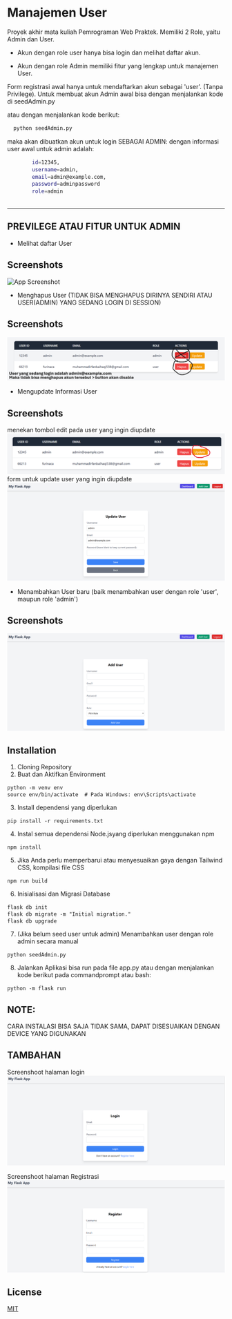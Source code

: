 
# Manajemen User

Proyek akhir mata kuliah Pemrograman Web Praktek.
Memiliki 2 Role, yaitu Admin dan User. 

- Akun dengan role user hanya bisa login dan melihat daftar akun.

- Akun dengan role Admin memiliki fitur yang lengkap untuk manajemen User.

Form registrasi awal hanya untuk mendaftarkan akun sebagai 'user'. (Tanpa Privilege). Untuk membuat akun Admin awal bisa dengan menjalankan kode di seedAdmin.py

atau dengan menjalankan kode berikut:
```bash
  python seedAdmin.py

```
maka akan dibuatkan akun untuk login SEBAGAI ADMIN:
dengan informasi user awal untuk admin adalah:

```bash
        id=12345,
        username=admin,
        email=admin@example.com,
        password=adminpassword
        role=admin
        
```

----
## PREVILEGE ATAU FITUR UNTUK ADMIN
- Melihat daftar User
## Screenshots

![App Screenshot](./screenshots/tampiluserinadmin.png)


- Menghapus User (TIDAK BISA MENGHAPUS DIRINYA SENDIRI ATAU USER(ADMIN) YANG SEDANG LOGIN DI SESSION)
## Screenshots

![App Screenshot](./screenshoots/deleteuser.png)


- Mengupdate Informasi User
## Screenshots
menekan tombol edit pada user yang ingin diupdate
![App Screenshot](./screenshoots/updateuser.png)
form untuk update user yang ingin diupdate
![App Screenshot](./screenshoots/updateuser2.png)

- Menambahkan User baru (baik menambahkan user dengan role 'user', maupun role 'admin')
## Screenshots

![App Screenshot](./screenshoots/adduser.png)





## Installation


1. Cloning Repository
2. Buat dan Aktifkan Environment

```
python -m venv env
source env/bin/activate  # Pada Windows: env\Scripts\activate

```

3. Install dependensi yang diperlukan 
```
pip install -r requirements.txt
```
4. Instal semua dependensi Node.jsyang diperlukan menggunakan npm
```
npm install
```
5. Jika Anda perlu memperbarui atau menyesuaikan gaya dengan Tailwind CSS, kompilasi file CSS
```
npm run build
```
6. Inisialisasi dan Migrasi Database
```
flask db init
flask db migrate -m "Initial migration."
flask db upgrade
```
7. (Jika belum seed user untuk admin) Menambahkan user dengan role admin secara manual
```
python seedAdmin.py
```
8. Jalankan Aplikasi
bisa run pada file app.py
atau dengan menjalankan kode berikut pada commandprompt atau bash:
```
python -m flask run
```

## NOTE:
CARA INSTALASI BISA SAJA TIDAK SAMA, DAPAT DISESUAIKAN DENGAN DEVICE YANG DIGUNAKAN 


## TAMBAHAN
Screenshoot halaman login
![App Screenshot](./screenshoots/login.png)

Screenshoot halaman Registrasi
![App Screenshot](./screenshoots/registrasi.png)

## License

[MIT](https://choosealicense.com/licenses/mit/)

